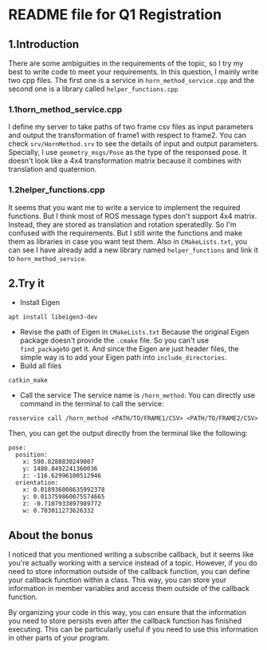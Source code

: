# README file for Q1 Registration
## 1.Introduction
There are some ambiguities in the requirements of the topic, so I try my best to write code to meet your requirements. In this question, I mainly write two cpp files. The first one is a service in `horn_method_service.cpp` and the second one is a library called `helper_functions.cpp`
### 1.1horn_method_service.cpp
I define my server to take paths of two frame csv files as input parameters and output the transformation of frame1 with respect to frame2. You can check `srv/HornMethod.srv` to see the details of input and output parameters. Specially, I use `geometry_msgs/Pose` as the type of the responsed pose. It doesn't look like a 4x4 transformation matrix because it combines with translation and quaternion.
### 1.2helper_functions.cpp
It seems that you want me to write a service to implement the required functions. But I think most of ROS message types don't support 4x4 matrix. Instead, they are stored as translation and rotation speratedlly. So I'm confused with the requirements. But I still write the functions and make them as libraries in case you want test them. Also in `CMakeLists.txt`, you can see I have already add a new library named `helper_functions` and link it to `horn_method_service`.
## 2.Try it
- Install Eigen
```
apt install libeigen3-dev
```
- Revise the path of Eigen in `CMakeLists.txt`
Because the original Eigen package doesn't provide the `.cmake` file. So you can't use `find_package`to get it. And since the Eigen are just header files, the simple way is to add your Eigen path into `include_directories`.
- Build all files
```
catkin_make
```
- Call the service
The service name is `/horn_method`. You can directly use command in the terminal to call the service:
```
rosservice call /horn_method <PATH/TO/FRAME1/CSV> <PATH/TO/FRAME2/CSV>
```
Then, you can get the output directly from the terminal like the following:
```
pose: 
  position: 
    x: 590.8288830249007
    y: 1480.8492241360036
    z: -116.62996100512946
  orientation: 
    x: 0.018936008635992378
    y: 0.013759860075574665
    z: -0.7107933897989772
    w: 0.703011273626332
```
## About the bonus
I noticed that you mentioned writing a subscribe callback, but it seems like you're actually working with a service instead of a topic. However, if you do need to store information outside of the callback function, you can define your callback function within a class. This way, you can store your information in member variables and access them outside of the callback function.

By organizing your code in this way, you can ensure that the information you need to store persists even after the callback function has finished executing. This can be particularly useful if you need to use this information in other parts of your program.